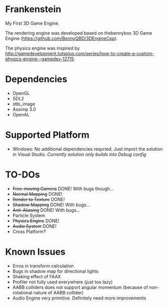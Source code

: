Frankenstein
============

My First 3D Game Engine.

The rendering engine was developed based on thebennybox 3D Game Engine (https://github.com/BennyQBD/3DEngineCpp).

The physics engine was inspired by http://gamedevelopment.tutsplus.com/series/how-to-create-a-custom-physics-engine--gamedev-12715.

Dependencies
============
- OpenGL
- SDL2
- stbi_image
- Assimp 3.0
- OpenAL

Supported Platform
============
- Windows: No additional dependencies requried. Just import the solution in Visual Studio. <i>Currently solution only builds into Debug config</i>

TO-DOs
============
- <del>Free-moving Camera</del> DONE! With bugs though...
- <del>Normal Mapping</del> DONE!
- <del>Render to Texture</del> DONE!
- <del>Shadow Mapping</del> DONE! With bugs...
- <del>Anti-Aliasing</del> DONE! With bugs...
- Particle System
- <del>Physics Engine</del> DONE!
- <del>Audio System</del> DONE!
- Cross Platform?

Known Issues
============
- Erros in transform calculation
- Bugs in shadow map for directional lights
- Shaking effect of FAAX
- Profiler not fully used everywhere (just too lazy)
- AABB colliders does not support angular momentum (because of non-rotational nature of AABB collider)
- Audio Engine very primitive. Definitely need more improvements
